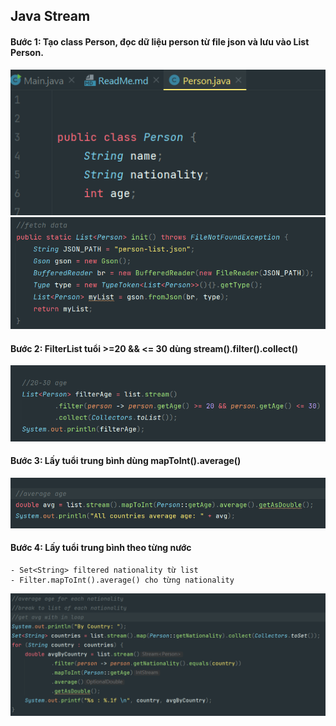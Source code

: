 ## Java Stream
#### Bước 1: Tạo class Person, đọc dữ liệu person từ file json và lưu vào List Person.

![image](screenshots/person.png)
![image](screenshots/fetchData.png)


#### Bước 2: FilterList tuổi >=20 && <= 30 dùng stream().filter().collect() 
![image](screenshots/filter-age.png)


#### Bước 3: Lấy tuổi trung bình dùng mapToInt().average()
![image](screenshots/getAvg.png)

#### Bước 4: Lấy tuổi trung bình theo từng nước 
    - Set<String> filtered nationality từ list 
    - Filter.mapToInt().average() cho từng nationality
![image](screenshots/avgByCountry.png)
